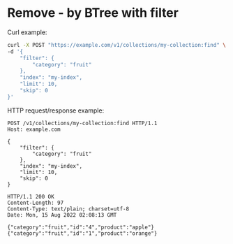 # Remove - by BTree with filter

Curl example:

```sh
curl -X POST "https://example.com/v1/collections/my-collection:find" \
-d '{
    "filter": {
        "category": "fruit"
    },
    "index": "my-index",
    "limit": 10,
    "skip": 0
}'
```


HTTP request/response example:

```http
POST /v1/collections/my-collection:find HTTP/1.1
Host: example.com

{
    "filter": {
        "category": "fruit"
    },
    "index": "my-index",
    "limit": 10,
    "skip": 0
}

HTTP/1.1 200 OK
Content-Length: 97
Content-Type: text/plain; charset=utf-8
Date: Mon, 15 Aug 2022 02:08:13 GMT

{"category":"fruit","id":"4","product":"apple"}
{"category":"fruit","id":"1","product":"orange"}

```


